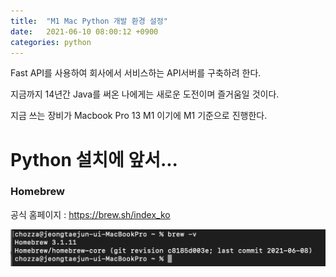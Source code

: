```yaml
---
title:  "M1 Mac Python 개발 환경 설정"
date:   2021-06-10 08:00:12 +0900
categories: python
---
```


Fast API를 사용하여 회사에서 서비스하는 API서버를 구축하려 한다.

지금까지 14년간 Java를 써온 나에게는 새로운 도전이며 즐거움일 것이다.

지금 쓰는 장비가 Macbook Pro 13 M1 이기에 M1 기준으로 진행한다.

# Python 설치에 앞서...
### Homebrew

공식 홈페이지 : https://brew.sh/index_ko

![버전확인](/assets/images/2021/06/20210610_01.png "버전확인 결과")


